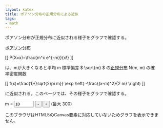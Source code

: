 ```yaml
---
layout: katex
title: ポアソン分布の正規分布による近似
tags:
- math
---
```

ポアソン分布が正規分布に近似される様子をグラフで確認する。

[ポアソン分布](https://ja.wikipedia.org/wiki/%E3%83%9D%E3%82%A2%E3%82%BD%E3%83%B3%E5%88%86%E5%B8%83)

[[ P(X=x)=\frac{m^x e^{-m}}{x!} ]]

は、mが大きくなると平均 m 標準偏差 $ \sqrt{m} $ の[正規分布](https://ja.wikipedia.org/wiki/%E6%AD%A3%E8%A6%8F%E5%88%86%E5%B8%83) N(m, m) の確率密度関数

[[ f(x)=\frac{1}{\sqrt{2\pi m}} \exp \left( -\frac{(x-m)^2}{2 m} \right) ]]

に近似される。このページでは、その様子をグラフで確認する。

m = <input name="m" id="m" type="text" value="10" size="5" onkeyup="update()">
<input type="button" value="-" onclick="decM();">
<input type="button" value="+" onclick="incM();"> (最大 300)

<!-- -------------------------------------------------------------------------------------------- -->
<canvas id="canvas" width="600" height="600">
このブラウザはHTML5のCanvas要素に対応していないためグラフを表示できません。
</canvas>
<script type="text/javascript">
// DrawCartesianGraph by Katsutoshi Seki
// https://sekika.github.io/2020/01/03/DrawCartesianGraph/
// MIT License

update();

function decM() {
  m = document.getElementById("m").value;
  m = parseInt(m)-1;
  if (m<1) {
    m = 1;
  }
  document.getElementById("m").value = m;
  update();
}

function incM() {
  m = document.getElementById("m").value;
  m = parseInt(m)+1;
  if (m>300) {
    m = 300;
  }
  document.getElementById("m").value = m;
  update();
}

function update() {
  // Get parameter
  m = document.getElementById("m").value;
  m = parseInt(m);
  if (m>300) {
    m = 300;
    document.getElementById("m").value = "300";
  }

// Initialize canvas
var c = document.getElementById('canvas');
var ctx = c.getContext('2d');
ctx.font = "20px serif"; // Font of the text
ctx.lineWidth = 1; // Line width
width = c.width; // Width of the canvas
height = c.height; // Height of the canvas

// Clear canvas
ctx.clearRect(0, 0, width, height);

// Set Cartesian coodinate system for the graph (GC)
// Origin of GC with respect to canvas coordinate
originX = 30;
originY = 570;
// Unit vector of GC with respect to canvas coordinate
maxX = m*2.5
if (maxX < 20) {
  maxX = 20;
}
unitX = Math.floor(500 / maxX);
if (unitX < 1) {
  unitX = 1;
}
maxNorm = 1/Math.sqrt(2*Math.PI*m);
unitY = -Math.floor(500 / maxNorm);
var coord = [originX, originY, unitX, unitY, width, height];

// Draw coordinates
// X Axis
ctx.strokeStyle = "black";
ctx.beginPath();
ctx.moveTo(0, originY);
ctx.lineTo(width-30, originY);
ctx.lineTo(width-45, originY-10);
ctx.moveTo(width-30, originY);
ctx.lineTo(width-45, originY+10);
ctx.strokeText("x", width-25, originY+5);

// Y Axis
ctx.moveTo(originX, height);
ctx.lineTo(originX, 30);
ctx.lineTo(originX-10, 45);
ctx.moveTo(originX, 30);
ctx.lineTo(originX+10, 45);
ctx.strokeText("y", originX-5, 20);

// Origin
ctx.strokeText("0", originX-15, originY+20);
ctx.stroke();

// Legend
legendX = 360
legendY = 120
ctx.beginPath();
ctx.fillStyle = "red";
ctx.arc(legendX+15, legendY, 4, 0, Math.PI*2);
ctx.fill();
ctx.fillStyle = "black";
ctx.fillText("ポアソン分布", legendX + 40, legendY + 5);
ctx.beginPath();
ctx.strokeStyle = "blue";
ctx.moveTo(legendX, legendY+30);
ctx.lineTo(legendX+30, legendY+30);
ctx.stroke();
ctx.fillText("正規分布", legendX + 40, legendY + 35);
  
// Draw graphs
if (m > 0) {
  plotint(poisson, ctx, coord, "red");
  draw(normDist, ctx, coord, "blue");
}
}

// Define functions to draw
function poisson(k){
  if (k < 100) {
    return Math.pow(m,k)*Math.pow(Math.E,-m)/factorial(k);
  }
  logP = k * Math.log(m) - m - logfact(k);
  return Math.pow(Math.E, logP);
}

function factorial(n) {
  if (n < 2) {
    return 1;
  } else {
    return n * factorial(n-1);
  }
}

function logfact(n) {
  if (n < 2) {
    return 0;
  } else {
    return Math.log(n) + logfact(n-1);
  }
}

function normDist(x) {
  return Math.pow(Math.E, -(x-m)*(x-m) / (2*m)) * maxNorm;
}

// Draw a graph
function draw(func, ctx, coord, color){
  originX = coord[0];
  originY = coord[1];
  unitX = coord[2];
  unitY = coord[3];
  width = coord[4];
  height = coord[5];
  ctx.strokeStyle = color;
  ctx.beginPath();
  first = true;
  for (pixX = 0; pixX < width-30; pixX++) {
     x = (pixX-originX) / unitX;
     y = func(x);
     pixY = originY + unitY * y
     if (pixY >= 35 && pixY <= height) {
        if (first) {
           ctx.moveTo(pixX, pixY);
           first = false;
        } else {
           ctx.lineTo(pixX, pixY);
        }
     } else {
        first = true;
     }
  }
  ctx.stroke();
}

function plotint(func, ctx, coord, color){
  originX = coord[0];
  originY = coord[1];
  unitX = coord[2];
  unitY = coord[3];
  width = coord[4];
  height = coord[5];
  ctx.beginPath();
  for (x = 0; x*unitX < width-originX-30; x++) {
     y = func(x);
     pixX = originX + unitX * x
     pixY = originY + unitY * y
     if (pixY >= 35 && pixY <= height) {
         ctx.beginPath();
         ctx.fillStyle = color;
         ctx.arc(pixX, pixY, 4, 0, Math.PI*2);
         ctx.fill();
     }
  }
  ctx.stroke();
}
</script>
<!-- -------------------------------------------------------------------------------------------- -->

